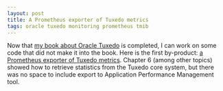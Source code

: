 ```yaml
---
layout: post
title: A Prometheus exporter of Tuxedo metrics
tags: oracle tuxedo monitoring prometheus tmib
---
```


Now that [my book about Oracle Tuxedo](https://amzn.to/3ljktiH) is completed, I can work on some code that did not make it into the book. Here is the first by-product: [a Prometheus exporter of Tuxedo metrics](https://pypi.org/project/prometheus-tuxedo-exporter/). Chapter 6 (among other topics) showed how to retrieve statistics from the Tuxedo core system, but there was no space to include export to Application Performance Management tool.
